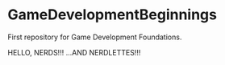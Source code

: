 # GameDevelopmentBeginnings
First repository for Game Development Foundations.

HELLO, NERDS!!!
...AND NERDLETTES!!!
